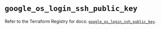 # `google_os_login_ssh_public_key`

Refer to the Terraform Registry for docs: [`google_os_login_ssh_public_key`](https://registry.terraform.io/providers/hashicorp/google-beta/5.19.0/docs/resources/google_os_login_ssh_public_key).
